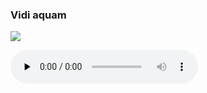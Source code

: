 ### Vidi aquam

![](./vidi-aquam.jpg)

<audio src="https://storage.googleapis.com/kyriale/5042-vidi-aquam-gregorian-chant-free-audio-recording.mp3" preload="none" controls="controls"></audio>
